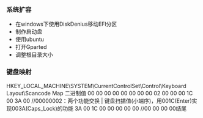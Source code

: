 ### 系统扩容
- 在windows下使用DiskDenius移动EFI分区
- 制作启动盘
- 使用ubuntu
- 打开Gparted
- 调整根目录大小
### 键盘映射
HKEY_LOCAL_MACHINE\\SYSTEM\\CurrentControlSet\\Control\\Keyboard Layout\\Scancode Map
二进制值
00 00 00 00 00 00 00 00
02 00 00 00 1C 00 3A 00              //00000002：两个功能交换  |  键盘扫描值(小端序)，用001C(Enter)实现003A(Caps_Lock)的功能
3A 00 1C 00 00 00 00 00              //00 00 00 00结尾
